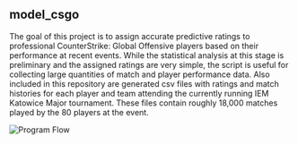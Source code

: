 ## model_csgo
The goal of this project is to assign accurate predictive ratings to professional CounterStrike: Global Offensive players based on their performance at recent events. While the statistical analysis at this stage is preliminary and the assigned ratings are very simple, the script is useful for collecting large quantities of match and player performance data. Also included in this repository are generated csv files with ratings and match histories for each player and team attending the currently running IEM Katowice Major tournament. These files contain roughly 18,000 matches played by the 80 players at the event.

![Program Flow](https://github.com/yonkman/data-projects/blob/master/python/model_csgo/model_csgo_program_flow.png)

